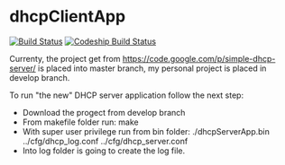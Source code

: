 dhcpClientApp
=========================

[![Build Status](https://travis-ci.org/ilm4zz4/dhcpServerApp.png)](https://travis-ci.org/ilm4zz4/dhcpServerApp)
[![Codeship Build Status](https://www.codeship.io/projects/876c9b00-9f67-0132-ef75-520a26f6f18f/status)](https://www.codeship.io/projects/65162) 
 
Currenty, the project get from https://code.google.com/p/simple-dhcp-server/ is placed into master branch, my personal project is placed in develop branch.

To run "the new" DHCP server application follow the next step:

 - Download the progect from develop branch
 - From makefile folder run: make 
 - With super user privilege run from bin folder: ./dhcpServerApp.bin ../cfg/dhcp_log.conf  ../cfg/dhcp_server.conf 
 - Into log folder is going to create the log file. 



